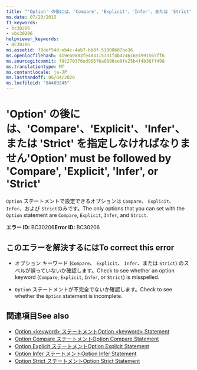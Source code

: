 ```yaml
---
title: "'Option' の後には、'Compare'、'Explicit'、'Infer'、または 'Strict' を指定しなければなりません"
ms.date: 07/20/2015
f1_keywords:
- bc30206
- vbc30206
helpviewer_keywords:
- BC30206
ms.assetid: f9def54d-eb4c-4ab7-bb8f-53800b87be36
ms.openlocfilehash: 419ea0883fe483115331f4b474616e4991565ff6
ms.sourcegitcommit: f8c270376ed905f6a8896ce0fe25b4f4b38ff498
ms.translationtype: MT
ms.contentlocale: ja-JP
ms.lasthandoff: 06/04/2020
ms.locfileid: "84409245"
---
```

# <a name="option-must-be-followed-by-compare-explicit-infer-or-strict"></a><span data-ttu-id="b919c-102">'Option' の後には、'Compare'、'Explicit'、'Infer'、または 'Strict' を指定しなければなりません</span><span class="sxs-lookup"><span data-stu-id="b919c-102">'Option' must be followed by 'Compare', 'Explicit', 'Infer', or 'Strict'</span></span>
<span data-ttu-id="b919c-103">`Option` ステートメントで設定できるオプションは `Compare`、 `Explicit`、 `Infer`、および `Strict`のみです。</span><span class="sxs-lookup"><span data-stu-id="b919c-103">The only options that you can set with the `Option` statement are `Compare`, `Explicit`, `Infer`, and `Strict`.</span></span>  
  
 <span data-ttu-id="b919c-104">**エラー ID:** BC30206</span><span class="sxs-lookup"><span data-stu-id="b919c-104">**Error ID:** BC30206</span></span>  
  
## <a name="to-correct-this-error"></a><span data-ttu-id="b919c-105">このエラーを解決するには</span><span class="sxs-lookup"><span data-stu-id="b919c-105">To correct this error</span></span>  
  
- <span data-ttu-id="b919c-106">オプション キーワード (`Compare`、 `Explicit`、 `Infer`、または `Strict`) のスペルが誤っていないか確認します。</span><span class="sxs-lookup"><span data-stu-id="b919c-106">Check to see whether an option keyword (`Compare`, `Explicit`, `Infer`, or `Strict`) is misspelled.</span></span>  
  
- <span data-ttu-id="b919c-107">`Option` ステートメントが不完全でないか確認します。</span><span class="sxs-lookup"><span data-stu-id="b919c-107">Check to see whether the `Option` statement is incomplete.</span></span>  
  
## <a name="see-also"></a><span data-ttu-id="b919c-108">関連項目</span><span class="sxs-lookup"><span data-stu-id="b919c-108">See also</span></span>

- [<span data-ttu-id="b919c-109">Option \<keyword> ステートメント</span><span class="sxs-lookup"><span data-stu-id="b919c-109">Option \<keyword> Statement</span></span>](../language-reference/statements/option-keyword-statement.md)
- [<span data-ttu-id="b919c-110">Option Compare ステートメント</span><span class="sxs-lookup"><span data-stu-id="b919c-110">Option Compare Statement</span></span>](../language-reference/statements/option-compare-statement.md)
- [<span data-ttu-id="b919c-111">Option Explicit ステートメント</span><span class="sxs-lookup"><span data-stu-id="b919c-111">Option Explicit Statement</span></span>](../language-reference/statements/option-explicit-statement.md)
- [<span data-ttu-id="b919c-112">Option Infer ステートメント</span><span class="sxs-lookup"><span data-stu-id="b919c-112">Option Infer Statement</span></span>](../language-reference/statements/option-infer-statement.md)
- [<span data-ttu-id="b919c-113">Option Strict ステートメント</span><span class="sxs-lookup"><span data-stu-id="b919c-113">Option Strict Statement</span></span>](../language-reference/statements/option-strict-statement.md)

